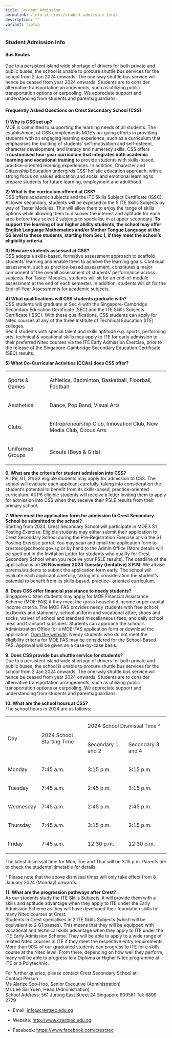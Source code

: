 ```yaml
---
title: Student Admission
permalink: /info-at-crest/student-admission-info/
description: ""
variant: tiptap
---
```

<h3>Student Admission Info</h3>
<h4>Bus Routes</h4>
<p>Due to a persistent island wide shortage of drivers for both private and
public buses, the school is unable to procure shuttle bus services for
the school from 2 Jan 2024 onwards. The one-way shuttle bus service will
hence be ceased from year 2024 onwards. Students are to consider alternative
transportation arrangements, such as utilizing public transportation options
or carpooling. We appreciate support and understanding from students and
parents/guardians.</p>
<h4>Frequently Asked Questions on Crest Secondary School (CSS)</h4>
<p><strong>1) Why is CSS set up?</strong>
<br>MOE is committed to supporting the learning needs of all students. The
establishment of CSS complements MOE’s on-going efforts in providing students
with an engaging learning experience, such as a curriculum that emphasises
the building of students’ self-motivation and self-esteem, character development,
and literacy and numeracy skills. CSS offers a&nbsp;<strong>customised four-year curriculum that integrates both academic learning and vocational training</strong>&nbsp;to
provide students with skills-based, practice-oriented learning experiences.
In addition, Character and Citizenship Education undergirds CSS’ holistic
education approach, with a strong focus on values education and social
and emotional learning to prepare students for future learning, employment
and adulthood.</p>
<p><strong>2) What is the curriculum offered at CSS?</strong>
<br>CSS offers academic subjects and the ITE Skills Subject Certificate (ISSC).
At lower secondary, students will be exposed to the 5 ITE Skills Subjects
by way of Taster Modules. This will allow them to enjoy the range of skills
options while allowing them to discover the interest and aptitude for each
area before they select 2 subjects to specialise in at upper secondary. <strong>To support the learning of our higher ability students, the school may offer English Language Mathematics and/or Mother Tongue Language at the G2 level to these students, starting from Sec 1, if they meet the school’s eligibility criteria.</strong>
</p>
<p><strong>3) How are students assessed at CSS?</strong>
<br>CSS adopts a skills-based, formative assessment approach to scaffold students’
learning and enable them to achieve the learning goals. Continual assessment,
such as practice-based assessment, constitutes a major component of the
overall assessment of students’ performance across subjects. For Taster
Modules, students will sit for an end-of-module assessment at the end of
each semester. In addition, students will sit for the End-of-Year Assessments
for academic subjects.</p>
<p><strong>4) What qualifications will CSS students graduate with?</strong>
<br>CSS students will graduate at Sec 4 with the Singapore-Cambridge Secondary
Education Certificate (SEC) and the ITE Skills Subjects Certificate (ISSC).
With these qualifications, CSS students can apply for Nitec courses at
any of the three Institute of Technical Education (ITE) colleges.
<br>Sec 4 students with special talent and skills aptitude e.g. sports, performing
arts, technical &amp; vocational skills may apply to ITE for early admission
to their preferred Nitec courses via the ITE Early Admission Exercise,
prior to the release of the Singapore-Cambridge Secondary Education Certificate
(SEC) results.</p>
<p><strong>5) What Co-Curricular Activities (CCAs) does CSS offer?</strong>
</p>
<table style="minWidth: 50px">
<colgroup>
<col>
<col>
</colgroup>
<tbody>
<tr>
<td rowspan="1" colspan="1">
<p>Sports &amp; Games
<br>
</p>
</td>
<td rowspan="1" colspan="1">
<p>Athletics, Badminton, Basketball, Floorball, Football
<br>
</p>
</td>
</tr>
<tr>
<td rowspan="1" colspan="1">
<p>Aesthetics
<br>
</p>
</td>
<td rowspan="1" colspan="1">
<p>Dance, Pop Band, Visual Arts
<br>
</p>
</td>
</tr>
<tr>
<td rowspan="1" colspan="1">
<p>Clubs
<br>
</p>
</td>
<td rowspan="1" colspan="1">
<p>Entrepreneurship Club, Innovation Club, New Media Club, Circus Arts
<br>
</p>
</td>
</tr>
<tr>
<td rowspan="1" colspan="1">
<p>Uniformed Groups
<br>
</p>
</td>
<td rowspan="1" colspan="1">
<p>Scouts (Boys &amp; Girls)</p>
</td>
</tr>
</tbody>
</table>
<p><strong>6. What are the criteria for student admission into CSS?</strong>
<br>All P6, G1, G1/G2 eligible students may apply for admission to CSS. The
school will evaluate each applicant carefully, taking into consideration
the student’s potential to benefit from its skills-based, practice-oriented
curriculum. All P6 eligible students will receive a letter inviting them
to apply for admission into CSS when they receive their PSLE results from
their primary school.</p>
<p><strong>7. When must the application form for admission to Crest Secondary School be submitted to the school?</strong>
<br>Starting from 2024, Crest Secondary School will participate in MOE’s S1
Posting Exercise. Eligible students may either submit their application
to Crest Secondary School during the Pre-Registration Exercise or via the
S1 Posting Exercise portal. You may scan and email the application form
to crestsec@schools.gov.sg or by hand to the Admin Office (More details
will be spelt out in the Invitation Letter for students who qualify for
Crest Secondary School when you receive your PSLE results). The deadline
of the application is on <strong>26 November 2024 Tuesday (tentative) 3 P.M</strong>.
We advise parents/students to submit the application form early. The school
will evaluate each applicant carefully, taking into consideration the student’s
potential to benefit from its skills-based, practice- oriented curriculum.</p>
<p><strong>8. Does CSS offer financial assistance to needy students?</strong>
<br>Singapore Citizen students may apply for MOE Financial Assistance Scheme
(MOE-FAS) if they meet the gross household income or per capital income
criteria. The MOE-FAS provides needy students with free school textbooks
and stationery, school uniform and vocational attire, shoes and socks,
waiver of school and standard miscellaneous fees, and daily school meal
and transport subsidies. Students can approach the school’s Administration
Office for a MOE-FAS application form or download the application&nbsp;
<a href="https://www.crestsec.edu.sg/qql/slot/u1374/CSS%202022/Info%20@%20Crest/Student%20Admission%20Info/MOE%20FAS%20Application%20Form%20for%20Specialised%20Schools1.pdf" rel="noopener noreferrer nofollow" target="_blank">from the website</a>. Needy students who do not meet the eligibility criteria
for MOE FAS may be considered for the School-Based FAS. Approval will be
given on a case-by-case basis.</p>
<p><strong>9. Does CSS provide bus shuttle service for students?</strong>
<br>Due to a persistent island wide shortage of drivers for both private and
public buses, the school is unable to procure shuttle bus services for
the school from 2 Jan 2024 onwards. The one-way shuttle bus service will
hence be ceased from year 2024 onwards. Students are to consider alternative
transportation arrangements, such as utilizing public transportation options
or carpooling. We appreciate support and understanding from students and
parents/guardians.</p>
<p><strong>10. What are the school hours at CSS?</strong>
<br>The school hours in 2024 are as follows:</p>
<table style="minWidth: 100px">
<colgroup>
<col>
<col>
<col>
<col>
</colgroup>
<tbody>
<tr>
<td rowspan="2" colspan="1">
<p>Day</p>
</td>
<td rowspan="2" colspan="1">
<p>2024 School Starting Time</p>
</td>
<td rowspan="1" colspan="2">
<p>2024 School Dismissal Time ^</p>
</td>
</tr>
<tr>
<td rowspan="1" colspan="1">
<p>Secondary 1 and 2</p>
</td>
<td rowspan="1" colspan="1">
<p>Secondary 3 and 4</p>
</td>
</tr>
<tr>
<td rowspan="1" colspan="1">
<p>Monday</p>
</td>
<td rowspan="1" colspan="1">
<p>7:45 a.m.</p>
</td>
<td rowspan="1" colspan="1">
<p>3:15 p.m.</p>
</td>
<td rowspan="1" colspan="1">
<p>3:15 p.m.</p>
</td>
</tr>
<tr>
<td rowspan="1" colspan="1">
<p>Tuesday</p>
</td>
<td rowspan="1" colspan="1">
<p>7:45 a.m.</p>
</td>
<td rowspan="1" colspan="1">
<p>2:45 p.m.</p>
</td>
<td rowspan="1" colspan="1">
<p>3:15 p.m.</p>
</td>
</tr>
<tr>
<td rowspan="1" colspan="1">
<p>Wednesday</p>
</td>
<td rowspan="1" colspan="1">
<p>7:45 a.m.</p>
</td>
<td rowspan="1" colspan="1">
<p>2:45 p.m.</p>
</td>
<td rowspan="1" colspan="1">
<p>2:45 p.m.</p>
</td>
</tr>
<tr>
<td rowspan="1" colspan="1">
<p>Thursday</p>
</td>
<td rowspan="1" colspan="1">
<p>7:45 a.m.</p>
</td>
<td rowspan="1" colspan="1">
<p>3:15 p.m.</p>
</td>
<td rowspan="1" colspan="1">
<p>3:15 p.m.</p>
</td>
</tr>
<tr>
<td rowspan="1" colspan="1">
<p>Friday</p>
</td>
<td rowspan="1" colspan="1">
<p>7:45 a.m.</p>
</td>
<td rowspan="1" colspan="1">
<p>12:30 p.m.</p>
</td>
<td rowspan="1" colspan="1">
<p>12:30 p.m.</p>
</td>
</tr>
</tbody>
</table>
<p>The latest dismissal time for Mon, Tue and Thur will be 3:15 p.m. Parents
are to check the students’ timetable for details.</p>
<p>^ Please note that the above dismissal times will only take effect from
8 January 2024 (Monday) onwards.</p>
<p><strong>11. What are the progression pathways after Crest?</strong>
<br>As our students study the ITE Skills Subjects, it will provide them with
a skills and aptitude advantage when they apply to ITE under the Early
Admission Scheme as they will have developed their foundation skills for
many Nitec courses at Crest.
<br>Students in Crest specialises in 2 ITE Skills Subjects (which will be
equivalent to 2 G1 passes). This means that they will be equipped with
vocational and technical skills advantage when they apply to ITE under
the ITE Early Admission Scheme. They will be able to apply to a wide range
of related Nitec courses in ITE if they meet the respective entry requirements.
More than 90% of our graduated students can progress to ITE for a skills
course at the Nitec level. From there, depending on how well they perform,
many will be able to progress to a Diploma or Higher Nitec programme at
ITE or a Polytechnic.</p>
<p>For further queries, please contact Crest Secondary School at:
<br>Contact Person :
<br>Ms Alarize Soo-Hoo, Senior Executive (Administration)
<br>Ms Lee Siu Yuen, Head (Administration)
<br>School Address: 561 Jurong East Street 24 Singapore 609561 Tel: 6899 2779</p>
<ul data-tight="true" class="tight">
<li>
<p>Email:&nbsp;<a href="mailto:info@crestsec.edu.sg" rel="noopener noreferrer nofollow" target="_blank">info@crestsec.edu.sg</a>
</p>
</li>
<li>
<p>Website:&nbsp;<a href="http://www.crestsec.edu.sg/" rel="noopener noreferrer nofollow" target="_blank">http://www.crestsec.edu.sg</a>
</p>
</li>
<li>
<p>Facebook:&nbsp;<a href="https://www.facebook.com/crestsec" rel="noopener noreferrer nofollow" target="_blank">https://www.facebook.com/crestsec</a>
</p>
</li>
</ul>
<p></p>